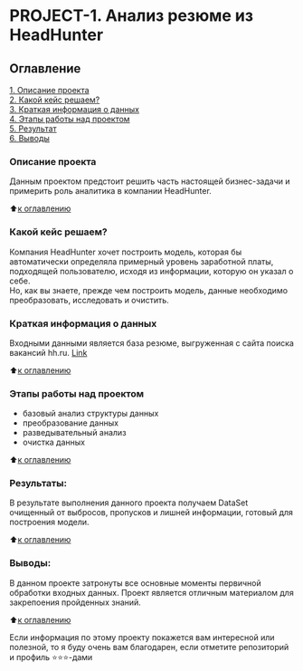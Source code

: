 # PROJECT-1. Анализ резюме из HeadHunter

## Оглавление  
[1. Описание проекта](https://github.com/Ryba4koff/Public_SF_DS/tree/main/PROJECT-1.%20Анализ%20резюме%20из%20HeadHunter#описание-проекта)  
[2. Какой кейс решаем?](https://github.com/Ryba4koff/Public_SF_DS/tree/main/PROJECT-1.%20Анализ%20резюме%20из%20HeadHunter#какой-кейс-решаем)  
[3. Краткая информация о данных](https://github.com/Ryba4koff/Public_SF_DS/tree/main/PROJECT-1.%20Анализ%20резюме%20из%20HeadHunter#краткая-информация-о-данных)  
[4. Этапы работы над проектом](https://github.com/Ryba4koff/Public_SF_DS/tree/main/PROJECT-1.%20Анализ%20резюме%20из%20HeadHunter#этапы-работы-над-проектом)  
[5. Результат](https://github.com/Ryba4koff/Public_SF_DS/tree/main/PROJECT-1.%20Анализ%20резюме%20из%20HeadHunter#результаты)    
[6. Выводы](https://github.com/Ryba4koff/Public_SF_DS/tree/main/PROJECT-1.%20Анализ%20резюме%20из%20HeadHunter#выводы) 

### Описание проекта    
Данным проектом предстоит решить часть настоящей бизнес-задачи и примерить роль аналитика в компании HeadHunter. 

:arrow_up:[к оглавлению](https://github.com/Ryba4koff/Public_SF_DS/tree/main/PROJECT-1.%20Анализ%20резюме%20из%20HeadHunter#оглавление)


### Какой кейс решаем?    
Компания HeadHunter хочет построить модель, которая бы автоматически определяла примерный уровень заработной платы, подходящей пользователю, исходя из информации, которую он указал о себе.   
Но, как вы знаете, прежде чем построить модель, данные необходимо преобразовать, исследовать и очистить.


### Краткая информация о данных
Входными данными является база резюме, выгруженная с сайта поиска вакансий hh.ru. [Link](https://drive.google.com/file/d/1Kb78mAWYKcYlellTGhIjPI-bCcKbGuTn/view?usp=sharing) 
  
:arrow_up:[к оглавлению](https://github.com/Ryba4koff/Public_SF_DS/tree/main/PROJECT-1.%20Анализ%20резюме%20из%20HeadHunter#оглавление)


### Этапы работы над проектом  
* базовый анализ структуры данных
* преобразование данных
* разведывательный анализ
* очистка данных

:arrow_up:[к оглавлению](https://github.com/Ryba4koff/Public_SF_DS/tree/main/PROJECT-1.%20Анализ%20резюме%20из%20HeadHunter#оглавление)


### Результаты:  
В результате выполнения данного проекта получаем DataSet очищенный от выбросов, пропусков и лишней информации, готовый для построения модели.

:arrow_up:[к оглавлению](https://github.com/Ryba4koff/Public_SF_DS/tree/main/PROJECT-1.%20Анализ%20резюме%20из%20HeadHunter#оглавление)


### Выводы:  
В данном проекте затронуты все основные моменты первичной обработки входных данных.
Проект является отличным материалом для закрепоения пройденных знаний.

:arrow_up:[к оглавлению](https://github.com/Ryba4koff/Public_SF_DS/tree/main/PROJECT-1.%20Анализ%20резюме%20из%20HeadHunter#оглавление)


Если информация по этому проекту покажется вам интересной или полезной, то я буду очень вам благодарен, если отметите репозиторий и профиль ⭐️⭐️⭐️-дами